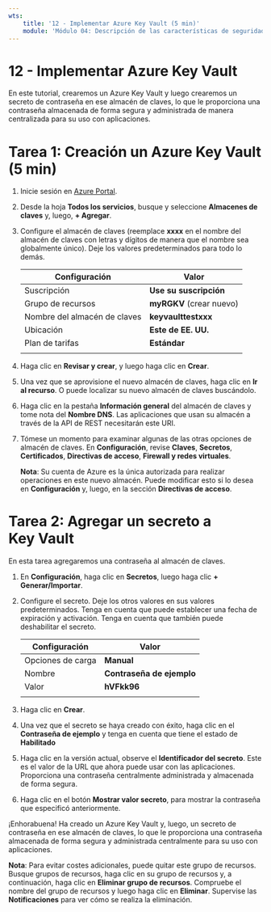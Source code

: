 ```yaml
---
wts:
    title: '12 - Implementar Azure Key Vault (5 min)'
    module: 'Módulo 04: Descripción de las características de seguridad general y de seguridad de red'
---
```

# 12 - Implementar Azure Key Vault

En este tutorial, crearemos un Azure Key Vault y luego crearemos un secreto de contraseña en ese almacén de claves, lo que le proporciona una contraseña almacenada de forma segura y administrada de manera centralizada para su uso con aplicaciones.

# Tarea 1: Creación un Azure Key Vault (5 min)

1. Inicie sesión en [Azure Portal](https://portal.azure.com).

2. Desde la hoja **Todos los servicios**, busque y seleccione **Almacenes de claves** y, luego, **+ Agregar**.

3. Configure el almacén de claves (reemplace **xxxx** en el nombre del almacén de claves con letras y dígitos de manera que el nombre sea globalmente único). Deje los valores predeterminados para todo lo demás.

    | Configuración | Valor | 
    | --- | --- |
    | Suscripción | **Use su suscripción** |
    | Grupo de recursos | **myRGKV** (crear nuevo) |
    | Nombre del almacén de claves | **keyvaulttestxxx** |
    | Ubicación | **Este de EE. UU.** |
    | Plan de tarifas | **Estándar** |
    | | |

4. Haga clic en **Revisar y crear**, y luego haga clic en **Crear**. 

5. Una vez que se aprovisione el nuevo almacén de claves, haga clic en **Ir al recurso**. O puede localizar su nuevo almacén de claves buscándolo. 

6. Haga clic en la pestaña **Información general** del almacén de claves y tome nota del **Nombre DNS**. Las aplicaciones que usan su almacén a través de la API de REST necesitarán este URI.

7. Tómese un momento para examinar algunas de las otras opciones de almacén de claves. En **Configuración**, revise **Claves**, **Secretos**, **Certificados**, **Directivas de acceso**, **Firewall y redes virtuales**.

    **Nota**: Su cuenta de Azure es la única autorizada para realizar operaciones en este nuevo almacén. Puede modificar esto si lo desea en **Configuración** y, luego, en la sección **Directivas de acceso**.

# Tarea 2: Agregar un secreto a Key Vault
        
En esta tarea agregaremos una contraseña al almacén de claves. 

1. En **Configuración**, haga clic en **Secretos**, luego haga clic **+ Generar/Importar**.

2. Configure el secreto. Deje los otros valores en sus valores predeterminados. Tenga en cuenta que puede establecer una fecha de expiración y activación. Tenga en cuenta que también puede deshabilitar el secreto.

    | Configuración | Valor | 
    | --- | --- |
    | Opciones de carga | **Manual** |
    | Nombre | **Contraseña de ejemplo** |
    | Valor | **hVFkk96** |
    | | |

3. Haga clic en **Crear**.

4. Una vez que el secreto se haya creado con éxito, haga clic en el **Contraseña de ejemplo** y tenga en cuenta que tiene el estado de **Habilitado**

5. Haga clic en la versión actual, observe el **Identificador del secreto**. Este es el valor de la URL que ahora puede usar con las aplicaciones. Proporciona una contraseña centralmente administrada y almacenada de forma segura.

6. Haga clic en el botón **Mostrar valor secreto**, para mostrar la contraseña que especificó anteriormente.

¡Enhorabuena! Ha creado un Azure Key Vault y, luego, un secreto de contraseña en ese almacén de claves, lo que le proporciona una contraseña almacenada de forma segura y administrada centralmente para su uso con aplicaciones.

**Nota**: Para evitar costes adicionales, puede quitar este grupo de recursos. Busque grupos de recursos, haga clic en su grupo de recursos y, a continuación, haga clic en **Eliminar grupo de recursos**. Compruebe el nombre del grupo de recursos y luego haga clic en **Eliminar**. Supervise las **Notificaciones** para ver cómo se realiza la eliminación.
